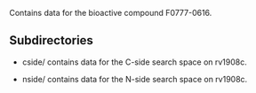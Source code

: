 Contains data for the bioactive compound F0777-0616.

## Subdirectories

- cside/ contains data for the C-side search space on rv1908c.

- nside/ contains data for the N-side search space on rv1908c.


